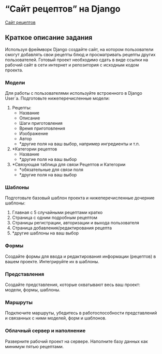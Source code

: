 # “Сайт рецептов” на Django

[Сайт рецептов](https://irinaefanova.pythonanywhere.com/)

## Краткое описание задания
Используя фреймворк Django создайте сайт, на котором пользователи смогут добавлять свои рецепты блюд и просматривать рецепты других пользователей. Готовый проект необходимо сдать в виде ссылки на рабочий сайт в сети интернет и репозитория с исходным кодом проекта.

### Модели
Для работы с пользователями используйте встроенного в Django User`a.
Подготовьте нижеперечисленные модели:
1. Рецепты:
    * Название
    * Описание
    * Шаги приготовления
    * Время приготовления
    * Изображение
    * Автор
    * *другие поля на ваш выбор, например ингредиенты и т.п.
2. *Категории рецептов
    * Название
    * *другие поля на ваш выбор
3. *Связующая таблица для связи Рецептов и Категории
    * *обязательные для связи поля
    * *другие поля на ваш выбор

### Шаблоны
Подготовьте базовый шаблон проекта и нижеперечисленные дочерние шаблоны:
1. Главная с 5 случайными рецептами кратко
2. Страница с одним подробным рецептом
3. Страницы регистрации, авторизации и выхода пользователя
4. Страница добавления/редактирования рецепта
5. *другие шаблоны на ваш выбор

### Формы
Создайте формы для ввода и редактирования информации (рецептов) в вашем проекте. Интегрируйте их в шаблоны.

### Представления
Создайте представления, которые охватывают весь ваш проект: модели, формы, шаблоны.

### Маршруты
Подключите маршруты, убедитесь в работоспособности представлений и связанных с ними моделей, форм и шаблонов.

### Облачный сервер и наполнение
Разверните рабочий проект на сервере. Наполните базу данных как минимум пятью рецептами.
